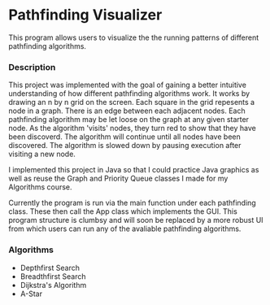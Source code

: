 # Pathfinding Visualizer
This program allows users to visualize the the running patterns of different pathfinding algorithms.

### Description
This project was implemented with the goal of gaining a better intuitive understanding of how different pathfinding algorithms work.  It works by drawing an n by n grid on the screen.  Each square in the grid repesents a node in a graph.  There is an edge between each adjacent nodes.  Each pathfinding algorithm may be let loose on the graph at any given starter node.  As the algorithm 'visits' nodes, they turn red to show that they have been discoverd.  The algorithm will continue until all nodes have been discovered.  The algorithm is slowed down by pausing execution after visiting a new node.

I implemented this project in Java so that I could practice Java graphics as well as reuse the Graph and Priority Queue classes I made for my Algorithms course.

Currently the program is run via the main function under each pathfinding class.  These then call the App class which implements the GUI.  This program structure is clumbsy and will soon be replaced by a more robust UI from which users can run any of the avaliable pathfinding algorithms.  

### Algorithms
* Depthfirst Search
* Breadthfirst Search
* Dijkstra's Algorithm
* A-Star